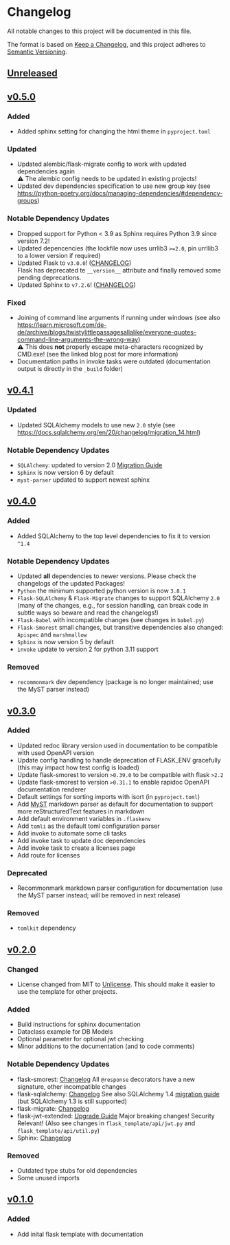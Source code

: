 # Changelog

All notable changes to this project will be documented in this file.

The format is based on [Keep a Changelog](https://keepachangelog.com/en/1.0.0/),
and this project adheres to [Semantic Versioning](https://semver.org/spec/v2.0.0.html).

## [Unreleased]


## [v0.5.0]

### Added

- Added sphinx setting for changing the html theme in `pyproject.toml`

### Updated

- Updated alembic/flask-migrate config to work with updated dependencies again\
  ⚠️ The alembic config needs to be updated in existing projects!
- Updated dev dependencies specification to use new group key (see <https://python-poetry.org/docs/managing-dependencies/#dependency-groups>)

### Notable Dependency Updates

- Dropped support for Python < 3.9 as Sphinx requires Python 3.9 since version 7.2!
- Updated depencencies (the lockfile now uses urrlib3 `>=2.0`, pin urrllib3 to a lower version if required)
- Updated Flask to `v3.0.0`! ([CHANGELOG](https://flask.palletsprojects.com/en/3.0.x/changes/#version-3-0-1))\
  Flask has deprecated te `__version__` attribute and finally removed some pending deprecations.
- Updated Sphinx to `v7.2.6`! ([CHANGELOG](https://www.sphinx-doc.org/en/master/changes.html#release-7-2-6-released-sep-13-2023))

### Fixed

- Joining of command line arguments if running under windows (see also <https://learn.microsoft.com/de-de/archive/blogs/twistylittlepassagesallalike/everyone-quotes-command-line-arguments-the-wrong-way>)\
  ⚠️ This does **not** properly escape meta-characters recognized by CMD.exe! (see the linked blog post for more information)
- Documentation paths in invoke tasks were outdated (documentation output is directly in the `_build` folder)


## [v0.4.1]

### Updated

- Updated SQLAlchemy models to use new `2.0` style (see <https://docs.sqlalchemy.org/en/20/changelog/migration_14.html>)

### Notable Dependency Updates

- `SQLAlchemy`: updated to version 2.0 [Migration Guide](https://docs.sqlalchemy.org/en/20/changelog/migration_14.html)
- `Sphinx` is now version 6 by default
- `myst-parser` updated to support newest sphinx


## [v0.4.0]

### Added

- Added SQLAlchemy to the top level dependencies to fix it to version `^1.4`

### Notable Dependency Updates

- Updated **all** dependencies to newer versions. Please check the changelogs of the updated Packages!
- `Python` the minimum supported python version is now `3.8.1`
- `Flask-SQLAlchemy` & `Flask-Migrate` changes to support SQLAlchemy `2.0` (many of the changes, e.g., for session handling, can break code in subtle ways so beware and read the changelogs!)
- `Flask-Babel` with incompatible changes (see changes in `babel.py`)
- `Flask-Smorest` small changes, but transitive dependencies also changed: `Apispec` and `marshmallow`
- `Sphinx` is now version 5 by default
- `invoke` update to version 2 for python 3.11 support

### Removed

- `recommonmark` dev dependency (package is no longer maintained; use the MyST parser instead)


## [v0.3.0]

### Added

- Updated redoc library version used in documentation to be compatible with used OpenAPI version
- Update config handling to handle deprecation of FLASK_ENV gracefully (this may impact how test config is loaded)
- Update flask-smorest to version `>0.39.0` to be compatible with flask `>2.2`
- Update flask-smorest to version `>0.31.1` to enable rapidoc OpenAPI documentation renderer
- Default settings for sorting imports with isort (in `pyproject.toml`)
- Add [MyST](https://myst-parser.readthedocs.io/en/latest/) markdown parser as default for documentation to support more reStructuredText features in markdown
- Add default environment variables in `.flaskenv`
- Add `tomli` as the default toml configuration parser
- Add invoke to automate some cli tasks
- Add invoke task to update doc dependencies
- Add invoke task to create a licenses page
- Add route for licenses

### Deprecated

- Recommonmark markdown parser configuration for documentation (use the MyST parser instead; will be removed in next release)

### Removed

- `tomlkit` dependency


## [v0.2.0]

### Changed

- License changed from MIT to [Unlicense](https://unlicense.org). This should make it easier to use the template for other projects.

### Added

- Build instructions for sphinx documentation
- Dataclass example for DB Models
- Optional parameter for optional jwt checking
- Minor additions to the documentation (and to code comments)

### Notable Dependency Updates

- flask-smorest: [Changelog](https://github.com/marshmallow-code/flask-smorest/blob/master/CHANGELOG.rst) All `@response` decorators have a new signature, other incompatible changes
- flask-sqlalchemy: [Changelog](https://github.com/pallets/flask-sqlalchemy/blob/master/CHANGES.rst) See also SQLAlchemy 1.4 [migration guide](https://docs.sqlalchemy.org/en/14/changelog/migration_14.html) (but SQLAlchemy 1.3 is still supported)
- flask-migrate: [Changelog](https://github.com/miguelgrinberg/Flask-Migrate/blob/main/CHANGES.md)
- flask-jwt-extended: [Upgrade Guide](https://flask-jwt-extended.readthedocs.io/en/stable/v4_upgrade_guide/) Major breaking changes! Security Relevant! (Also see changes in `flask_template/api/jwt.py` and `flask_template/api/util.py`)
- Sphinx: [Changelog](https://www.sphinx-doc.org/en/master/changes.html)

### Removed

- Outdated type stubs for old dependencies
- Some unused imports


## [v0.1.0]

### Added
- Add inital flask template with documentation


[unreleased]: https://github.com/buehlefs/flask-template/compare/v0.5.0...HEAD
[v0.5.0]: https://github.com/buehlefs/flask-template/releases/tag/v0.5.0
[v0.4.1]: https://github.com/buehlefs/flask-template/releases/tag/v0.4.1
[v0.4.0]: https://github.com/buehlefs/flask-template/releases/tag/v0.4.0
[v0.3.0]: https://github.com/buehlefs/flask-template/releases/tag/v0.3.0
[v0.2.0]: https://github.com/buehlefs/flask-template/releases/tag/v0.2.0
[v0.1.0]: https://github.com/buehlefs/flask-template/releases/tag/v0.1.0
